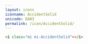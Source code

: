 ```yaml
---
layout: icons
iconname: AccidentSolid
unicode: EA03
permalink: /icon/AccidentSolid/
---
```


``` html
<i class="mi mi-AccidentSolid"></i>
```
